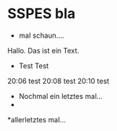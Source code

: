 # SSPES bla

- mal schaun....

Hallo. Das ist ein Text.

- Test Test


20:06 test
20:08 test
20:10 test

- Nochmal ein letztes mal...
- 
*allerletztes mal...
